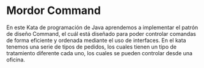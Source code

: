 # Mordor Command
En este Kata de programación de Java aprendemos a implementar el patrón de diseño Command, el cuál está diseñado para poder controlar comandas de forma eficiente y ordenada mediante el uso de interfaces. En el kata tenemos una serie de tipos de pedidos, los cuales tienen un tipo de tratamiento diferente cada uno, los cuales se pueden controlar desde una oficina.

